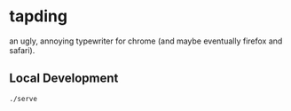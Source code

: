 # tapding

an ugly, annoying typewriter for chrome (and maybe eventually firefox and safari).

## Local Development

`./serve`

